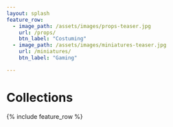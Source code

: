 ```yaml
---
layout: splash
feature_row:
  - image_path: /assets/images/props-teaser.jpg
    url: /props/
    btn_label: "Costuming"
  - image_path: /assets/images/miniatures-teaser.jpg
    url: /miniatures/
    btn_label: "Gaming"

---
```


# Collections

{% include feature_row %}
